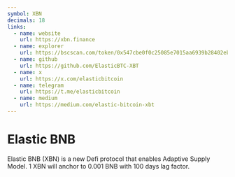 ```yaml
---
symbol: XBN
decimals: 18
links:
  - name: website
    url: https://xbn.finance
  - name: explorer
    url: https://bscscan.com/token/0x547cbe0f0c25085e7015aa6939b28402eb0ccdac
  - name: github
    url: https://github.com/ElasticBTC-XBT
  - name: x
    url: https://x.com/elasticbitcoin
  - name: telegram
    url: https://t.me/elasticbitcoin
  - name: medium
    url: https://medium.com/elastic-bitcoin-xbt
---
```


# Elastic BNB

Elastic BNB (XBN) is a new Defi protocol that enables Adaptive Supply Model. 1 XBN will anchor to 0.001 BNB with 100 days lag factor.
